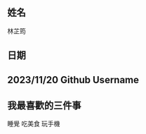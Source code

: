 姓名
----
林芷筠

日期
----
2023/11/20
Github Username
---------------

我最喜歡的三件事
---------------
睡覺 吃美食 玩手機